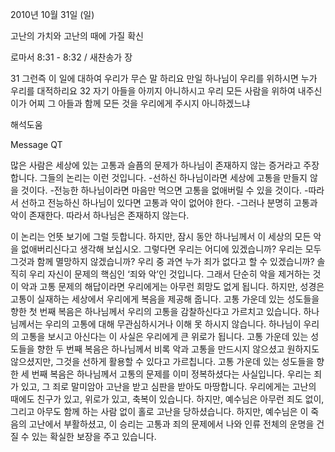 2010년 10월 31일 (일)

고난의 가치와 고난의 때에 가질 확신



로마서 8:31 - 8:32 / 새찬송가  장


31 그런즉 이 일에 대하여 우리가 무슨 말 하리요 만일 하나님이 우리를 위하시면 누가 우리를 대적하리요 
32 자기 아들을 아끼지 아니하시고 우리 모든 사람을 위하여 내주신 이가 어찌 그 아들과 함께 모든 것을 우리에게 주시지 아니하겠느냐

해석도움





Message QT


많은 사람은 세상에 있는 고통과 슬픔의 문제가 하나님이 존재하지 않는 증거라고 주장합니다. 그들의 논리는 이런 것입니다. 
-선하신 하나님이라면 세상에 고통을 만들지 않을 것이다.
-전능한 하나님이라면 마음만 먹으면 고통을 없애버릴 수 있을 것이다.
-따라서 선하고 전능하신 하나님이 있다면 고통과 악이 없어야 한다.
-그러나 분명히 고통과 악이 존재한다. 따라서 하나님은 존재하지 않는다.

이 논리는 언뜻 보기에 그럴 듯합니다. 하지만, 잠시 동안 하나님께서 이 세상의 모든 악을 없애버리신다고 생각해 보십시오. 
그렇다면 우리는 어디에 있겠습니까? 우리는 모두 그것과 함께 멸망하지 않겠습니까? 우리 중 과연 누가 죄가 없다고 할 수 있겠습니까? 
솔직히 우리 자신이 문제의 핵심인 ‘죄와 악’인 것입니다. 그래서 단순히 악을 제거하는 것이 악과 고통 문제의 해답이라면 우리에게는 아무런 희망도 없게 됩니다. 
하지만, 성경은 고통이 실재하는 세상에서 우리에게 복음을 제공해 줍니다. 
고통 가운데 있는 성도들을 향한 첫 번째 복음은 하나님께서 우리의 고통을 감찰하신다고 가르치고 있습니다. 하나님께서는 우리의 고통에 대해 무관심하시거나 이해 못 하시지 않습니다. 하나님이 우리의 고통을 보시고 아신다는 이 사실은 우리에게 큰 위로가 됩니다.
고통 가운데 있는 성도들을 향한 두 번째 복음은 하나님께서 비록 악과 고통을 만드시지 않으셨고 원하지도 않으셨지만, 그것을 선하게 활용할 수 있다고 가르칩니다. 
고통 가운데 있는 성도들을 향한 세 번째 복음은 하나님께서 고통의 문제를 이미 정복하셨다는 사실입니다. 
우리는 죄가 있고, 그 죄로 말미암아 고난을 받고 심판을 받아도 마땅합니다. 우리에게는 고난의 때에도 친구가 있고, 위로가 있고, 축복이 있습니다. 하지만, 예수님은 아무런 죄도 없이, 그리고 아무도 함께 하는 사람 없이 홀로 고난을 당하셨습니다. 하지만, 예수님은 이 죽음의 고난에서 부활하셨고, 이 승리는 고통과 죄의 문제에서 나와 인류 전체의 운명을 건질 수 있는 확실한 보장을 주고 있습니다.